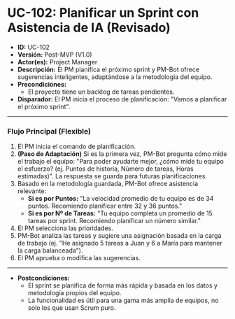 # UC-102: Planificar un Sprint con Asistencia de IA (Revisado)

- **ID:** UC-102
- **Versión:** Post-MVP (V1.0)
- **Actor(es):** Project Manager
- **Descripción:** El PM planifica el próximo sprint y PM-Bot ofrece sugerencias inteligentes, adaptándose a la metodología del equipo.
- **Precondiciones:**
    - El proyecto tiene un backlog de tareas pendientes.
- **Disparador:** El PM inicia el proceso de planificación: "Vamos a planificar el próximo sprint".

---

### Flujo Principal (Flexible)

1.  El PM inicia el comando de planificación.
2.  **(Paso de Adaptación)** Si es la primera vez, PM-Bot pregunta cómo mide el trabajo el equipo: "Para poder ayudarte mejor, ¿cómo mide tu equipo el esfuerzo? (ej. Puntos de historia, Número de tareas, Horas estimadas)". La respuesta se guarda para futuras planificaciones.
3.  Basado en la metodología guardada, PM-Bot ofrece asistencia relevante:
    - **Si es por Puntos:** "La velocidad promedio de tu equipo es de 34 puntos. Recomiendo planificar entre 32 y 36 puntos."
    - **Si es por Nº de Tareas:** "Tu equipo completa un promedio de 15 tareas por sprint. Recomiendo planificar un número similar."
4.  El PM selecciona las prioridades.
5.  PM-Bot analiza las tareas y sugiere una asignación basada en la carga de trabajo (ej. "He asignado 5 tareas a Juan y 6 a María para mantener la carga balanceada").
6.  El PM aprueba o modifica las sugerencias.

---

- **Postcondiciones:**
    - El sprint se planifica de forma más rápida y basada en los datos y metodología propios del equipo.
    - La funcionalidad es útil para una gama más amplia de equipos, no solo los que usan Scrum puro.